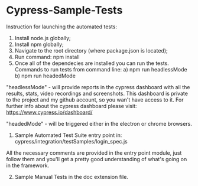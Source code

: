 # Cypress-Sample-Tests
Instruction for launching the automated tests:
1) Install node.js globally;
2) Install npm globally;
3) Navigate to the root directory (where package.json is located);
4) Run command: npm install
5) Once all of the dependecies are installed you can run the tests.
  Commands to run tests from command line:
  a) npm run headlessMode 
  b) npm run headedMode

"headlessMode"  - will provide reports in the cypress dashboard 
with all the results, stats, video recordings and screenshots.
This dashboard is private to the project and my github account,
so you wan't have access to it.
For further info about the cypress dashboard please visit:  
https://www.cypress.io/dashboard/


"headedMode" - will be triggered either in the electron or chrome browsers.

1)  Sample Automated Test Suite entry point in: 
    cypress/integration/testSamples/login_spec.js

All the necessary comments are provided in the entry point module, 
just follow them and you'll get a pretty good understanding of what's going on in the framework.

2)  Sample Manual Tests in the doc extension file.
